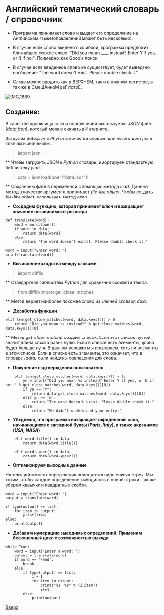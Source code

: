 <a id = "anchor"></a>
# Английский тематический словарь / справочник

* Программа принимает слово и выдает его определение на Английском языке(определений может быть несколько).

* В случае если слово введено с ошибкой, программа предложит ближайшее схожее слово: "Did you mean ____ instead? Enter Y if yes, or N if no:". Примерно, как Google поиск.

* В случае если введенное слово не сущесвтвует, будет выведено сообщение: "The word doesn't exist. Please double check it."

* Слова можно вводить как в ВЕРХНЕМ, так и в нижнем регистре, а так же в СмеШАнноМ реГИстрЕ.

![IMG_1889](https://user-images.githubusercontent.com/97599612/167587773-92bdeaec-e037-4da9-b05f-18cd22ecfe79.JPG)

## Создание:

В качестве хранилища слов и определений используется _JSON_ файл (_data.json_), который можно скачать в Интернете.

Загрузим _data.json_ в _Phyton_ в качестве словаря для лекого доступа к ключам и значениям.

> import json

** Чтобы загрузить _JSON_ в _Python_ словарь, имортируем стандартную библиотеку _json_.

> data = json.load(open("data.json"))  

** Сохраняем файл в переменной с помощью метода _load_. Данный метод в качестве аргумента принимает _file-like object_. Чтобы создать _file-like object_, используем метод _open_.


* __Создадим функцию, которая принимает ключ и возвращает значение независимо от регистра__
```
def translate(word):
    word = word.lower()
    if word in data:
        return data[word]
    else:
        return "The word doesn't exitst. Please double check it."

word = input("Enter word: ")
print(translate(word))
```

* __Вычисление сходства между словами__

> import difflib

** Стандартная библиотека _Python_ для сравнения схожести текста.

> from difflib import get_close_matches

** Метод вернет наиболее похожее слово из ключей словаря _data_.


* __Доработка функции__
```
elif len(get_close_matches(word, data.keys())) > 0:
    return "Did you mean %s instead?" % get_close_matches(word, data.keys())[0]
```

** Метод _get_close_match()_ создает список. Если этот список пустой, значит длина списка равна нулю. Если в списке есть элементы, длина будет больше нуля. В данном условии мы проверяем, есть ли элементы в этом списке. Если в списке есть элементы, это означает, что в словаре _(data)_ были найдены совпадения для слова.


* __Получение подтверждения пользователя__
```
    elif len(get_close_matches(word, data.keys())) > 0:
        yn = input("Did you mean %s instead? Enter Y if yes, or N if no: " % get_close_matches(word, data.keys())[0])
        if yn == "Y":
            return data[get_close_matches(word, data.keys())[0]]
        elif yn == "N":
            return "The word doesn't exist. Please double check it."
        else:
            return "We didn't understand your entry."
```

* __Убедимся, что программа возвращает определения слов, начинающихся с заглавной буквы (_Paris, Italy_), а также акронимов (_USA, NASA_)__
```
    elif word.title() in data:
        return data[word.title()]

    elif word.upper() in data:
        return data[word.upper()]
```

* __Оптимизируем выходные данные__

На текущий момент определения выводятся в виде списка строк. Мы хотим, чтобы каждое определение выводилось с новой строки. Так же уберем кавычки и квадратные скобки.
```
word = input("Enter word: ")
output = translate(word)

if type(output) == list:
    for item in output:
        print(item)
else:
    print(output)
```

* __Добавим нумерацию выводимых определений. Применим бесконечный цикл с возможностью выхода__
```
while True:
    word = input("Enter a word: ")
    output = translate(word)
    if word == "/end":
        break
    else:
        if type(output) == list:
            i = 1
            for item in output:
                print("%s. %s" % (i,item)) 
                i+=1
        else:
            print(output)
```

[Вверх](#anchor)
